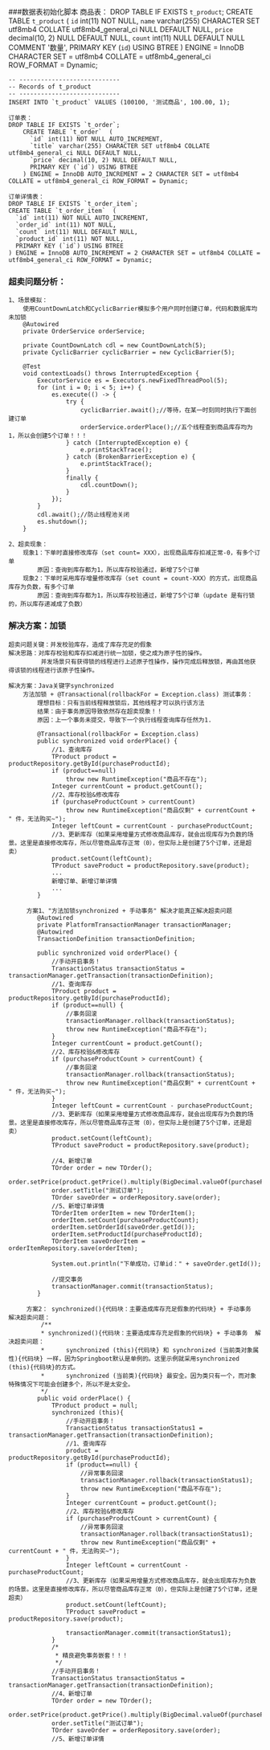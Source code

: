 ###数据表初始化脚本
    商品表：
    DROP TABLE IF EXISTS `t_product`;
    CREATE TABLE `t_product`  (
      `id` int(11) NOT NULL,
      `name` varchar(255) CHARACTER SET utf8mb4 COLLATE utf8mb4_general_ci NULL DEFAULT NULL,
      `price` decimal(10, 2) NULL DEFAULT NULL,
      `count` int(11) NULL DEFAULT NULL COMMENT '数量',
      PRIMARY KEY (`id`) USING BTREE
    ) ENGINE = InnoDB CHARACTER SET = utf8mb4 COLLATE = utf8mb4_general_ci ROW_FORMAT = Dynamic;
    
    -- ----------------------------
    -- Records of t_product
    -- ----------------------------
    INSERT INTO `t_product` VALUES (100100, '测试商品', 100.00, 1);
    
    订单表：
    DROP TABLE IF EXISTS `t_order`;
        CREATE TABLE `t_order`  (
          `id` int(11) NOT NULL AUTO_INCREMENT,
          `title` varchar(255) CHARACTER SET utf8mb4 COLLATE utf8mb4_general_ci NULL DEFAULT NULL,
          `price` decimal(10, 2) NULL DEFAULT NULL,
          PRIMARY KEY (`id`) USING BTREE
        ) ENGINE = InnoDB AUTO_INCREMENT = 2 CHARACTER SET = utf8mb4 COLLATE = utf8mb4_general_ci ROW_FORMAT = Dynamic;
     
    订单详情表：
    DROP TABLE IF EXISTS `t_order_item`;
    CREATE TABLE `t_order_item`  (
      `id` int(11) NOT NULL AUTO_INCREMENT,
      `order_id` int(11) NOT NULL,
      `count` int(11) NULL DEFAULT NULL,
      `product_id` int(11) NOT NULL,
      PRIMARY KEY (`id`) USING BTREE
    ) ENGINE = InnoDB AUTO_INCREMENT = 2 CHARACTER SET = utf8mb4 COLLATE = utf8mb4_general_ci ROW_FORMAT = Dynamic;
    
### 超卖问题分析：
    1、场景模拟：
        使用CountDownLatch和CyclicBarrier模拟多个用户同时创建订单，代码和数据库均未加锁
        @Autowired
        private OrderService orderService;
    
        private CountDownLatch cdl = new CountDownLatch(5);
        private CyclicBarrier cyclicBarrier = new CyclicBarrier(5);
    
        @Test
        void contextLoads() throws InterruptedException {
            ExecutorService es = Executors.newFixedThreadPool(5);
            for (int i = 0; i < 5; i++) {
                es.execute(() -> {
                    try {
                        cyclicBarrier.await();//等待，在某一时刻同时执行下面创建订单
                        orderService.orderPlace();//五个线程查到商品库存均为1，所以会创建5个订单！！！
                    } catch (InterruptedException e) {
                        e.printStackTrace();
                    } catch (BrokenBarrierException e) {
                        e.printStackTrace();
                    }
                    finally {
                        cdl.countDown();
                    }
                });
            }
            cdl.await();//防止线程池关闭
            es.shutdown();
        }
        
    2、超卖现象：
        现象1：下单时直接修改库存（set count= XXX），出现商品库存扣减正常-0，有多个订单
            原因：查询到库存都为1，所以库存校验通过，新增了5个订单
        现象2：下单时采用库存增量修改库存（set count = count-XXX）的方式，出现商品库存为负数，有多个订单
            原因：查询到库存都为1，所以库存校验通过，新增了5个订单（update 是有行锁的，所以库存递减成了负数）
        
### 解决方案：加锁    
    超卖问题关键：并发校验库存，造成了库存充足的假象    
    解决思路：对库存校验和库存扣减进行统一加锁，使之成为原子性的操作。
             并发场景只有获得锁的线程进行上述原子性操作，操作完成后释放锁，再由其他获得该锁的线程进行该原子性操作。
             
    解决方案：Java关键字synchronized
        方法加锁 + @Transactional(rollbackFor = Exception.class) 测试事务：
            理想目标：只有当前线程释放锁后，其他线程才可以执行该方法
            结果：由于事务原因导致依然存在超卖现象！！
            原因：上一个事务未提交，导致下一个执行线程查询库存任然为1.
            
            @Transactional(rollbackFor = Exception.class)
            public synchronized void orderPlace() {
                //1、查询库存
                TProduct product = productRepository.getById(purchaseProductId);
                if (product==null)
                    throw new RuntimeException("商品不存在");
                Integer currentCount = product.getCount();
                //2、库存校验&修改库存
                if (purchaseProductCount > currentCount)
                    throw new RuntimeException("商品仅剩" + currentCount + " 件，无法购买~");
                Integer leftCount = currentCount - purchaseProductCount;
                //3、更新库存（如果采用增量方式修改商品库存，就会出现库存为负数的场景。这里是直接修改库存，所以尽管商品库存正常（0），但实际上是创建了5个订单，还是超卖）
                product.setCount(leftCount);
                TProduct saveProduct = productRepository.save(product);
                ...
                新增订单、新增订单详情
                ...
            }    
        
         方案1、"方法加锁synchronized + 手动事务" 解决才能真正解决超卖问题
            @Autowired
            private PlatformTransactionManager transactionManager;
            @Autowired
            TransactionDefinition transactionDefinition;
        
            public synchronized void orderPlace() {
                //手动开启事务！
                TransactionStatus transactionStatus = transactionManager.getTransaction(transactionDefinition);
                //1、查询库存
                TProduct product = productRepository.getById(purchaseProductId);
                if (product==null) {
                    //事务回滚
                    transactionManager.rollback(transactionStatus);
                    throw new RuntimeException("商品不存在");
                }
                Integer currentCount = product.getCount();
                //2、库存校验&修改库存
                if (purchaseProductCount > currentCount) {
                    //事务回滚
                    transactionManager.rollback(transactionStatus);
                    throw new RuntimeException("商品仅剩" + currentCount + " 件，无法购买~");
                }
                Integer leftCount = currentCount - purchaseProductCount;
                //3、更新库存（如果采用增量方式修改商品库存，就会出现库存为负数的场景。这里是直接修改库存，所以尽管商品库存正常（0），但实际上是创建了5个订单，还是超卖）
                product.setCount(leftCount);
                TProduct saveProduct = productRepository.save(product);
        
                //4、新增订单
                TOrder order = new TOrder();
                order.setPrice(product.getPrice().multiply(BigDecimal.valueOf(purchaseProductCount)));
                order.setTitle("测试订单");
                TOrder saveOrder = orderRepository.save(order);
                //5、新增订单详情
                TOrderItem orderItem = new TOrderItem();
                orderItem.setCount(purchaseProductCount);
                orderItem.setOrderId(saveOrder.getId());
                orderItem.setProductId(purchaseProductId);
                TOrderItem saveOrderItem = orderItemRepository.save(orderItem);
        
                System.out.println("下单成功，订单id：" + saveOrder.getId());
        
                //提交事务
                transactionManager.commit(transactionStatus);
            } 
            
         方案2： synchronized(){代码块：主要造成库存充足假象的代码块} + 手动事务  解决超卖问题：
             /**
             * synchronized(){代码块：主要造成库存充足假象的代码块} + 手动事务  解决超卖问题：
             *      synchronized (this){代码块} 和 synchronized (当前类对象属性){代码块} 一样，因为Springboot默认是单例的。这里示例就采用synchronized (this){代码块}的方式。
             *      synchronized (当前类){代码块} 最安全。因为类只有一个，而对象特殊情况下可能会创建多个，所以不是太安全。
             */
            public void orderPlace() {
                TProduct product = null;
                synchronized (this){
                    //手动开启事务！
                    TransactionStatus transactionStatus1 = transactionManager.getTransaction(transactionDefinition);
                    //1、查询库存
                    product = productRepository.getById(purchaseProductId);
                    if (product==null) {
                        //异常事务回滚
                        transactionManager.rollback(transactionStatus1);
                        throw new RuntimeException("商品不存在");
                    }
                    Integer currentCount = product.getCount();
                    //2、库存校验&修改库存
                    if (purchaseProductCount > currentCount) {
                        //异常事务回滚
                        transactionManager.rollback(transactionStatus1);
                        throw new RuntimeException("商品仅剩" + currentCount + " 件，无法购买~");
                    }
                    Integer leftCount = currentCount - purchaseProductCount;
                    //3、更新库存（如果采用增量方式修改商品库存，就会出现库存为负数的场景。这里是直接修改库存，所以尽管商品库存正常（0），但实际上是创建了5个订单，还是超卖）
                    product.setCount(leftCount);
                    TProduct saveProduct = productRepository.save(product);
        
                    transactionManager.commit(transactionStatus1);
                }
                /*
                 * 精良避免事务嵌套！！！
                 */
                //手动开启事务！
                TransactionStatus transactionStatus = transactionManager.getTransaction(transactionDefinition);
                //4、新增订单
                TOrder order = new TOrder();
                order.setPrice(product.getPrice().multiply(BigDecimal.valueOf(purchaseProductCount)));
                order.setTitle("测试订单");
                TOrder saveOrder = orderRepository.save(order);
                //5、新增订单详情